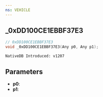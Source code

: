 ```yaml
---
ns: VEHICLE
---
```

## _0xDD100CE1EBBF37E3

```c
// 0xDD100CE1EBBF37E3
void _0xDD100CE1EBBF37E3(Any p0, Any p1);
```

```
NativeDB Introduced: v1207
```

## Parameters
* **p0**:
* **p1**:
